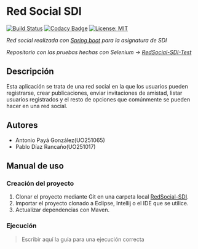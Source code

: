 # Red Social SDI

[![Build Status](https://travis-ci.com/antonioalfa22/RedSocial-SDI.svg?token=paxWmMD1E3zNeS1ssC5y&branch=master)](https://travis-ci.com/antonioalfa22/RedSocial-SDI)
[![Codacy Badge](https://api.codacy.com/project/badge/Grade/8fd426065496482e9138d81312c74542)](https://www.codacy.com?utm_source=github.com&amp;utm_medium=referral&amp;utm_content=antonioalfa22/RedSocial-SDI&amp;utm_campaign=Badge_Grade)
[![License: MIT](https://img.shields.io/badge/License-MIT-yellow.svg)](https://opensource.org/licenses/MIT)

*Red social realizada con [Spring boot](https://projects.spring.io/spring-boot/)  para la asignatura de SDI*

*Repositorio con las pruebas hechas con Selenium -> [RedSocial-SDI-Test](https://github.com/antonioalfa22/RedSocial-SDI-Test)*

## Descripción

Esta aplicación se trata de una red social en la que los usuarios pueden registrarse, crear publicaciones, enviar
invitaciones de amistad, listar usuarios registrados y el resto de opciones que comúnmente se pueden hacer en 
una red social.

## Autores

* Antonio Payá González(UO251065)
* Pablo Díaz Rancaño(UO251017)

## Manual de uso

### Creación del proyecto

1. Clonar el proyecto mediante Git en una carpeta local [RedSocial-SDI](https://github.com/antonioalfa22/RedSocial-SDI.git).
2. Importar el proyecto clonado a Eclipse, Intellij o el IDE que se utilice.
3. Actualizar dependencias con Maven.

### Ejecución

> Escribir aquí la guía para una ejecución correcta


